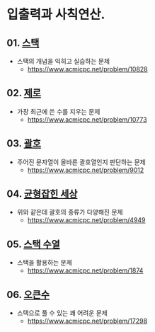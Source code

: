# 입출력과 사칙연산.

## 01. [스택](01874.ipynb)
 - 스택의 개념을 익히고 실습하는 문제
   - https://www.acmicpc.net/problem/10828
## 02. [제로](10773.ipynb)
 - 가장 최근에 쓴 수를 지우는 문제
   - https://www.acmicpc.net/problem/10773
## 03. [괄호](09012.ipynb)
 - 주어진 문자열이 올바른 괄호열인지 판단하는 문제
   - https://www.acmicpc.net/problem/9012
## 04. [균형잡힌 세상](04949.ipynb)
 - 위와 같은데 괄호의 종류가 다양해진 문제
   - https://www.acmicpc.net/problem/4949
## 05. [스택 수열](01874.ipynb)
 - 스택을 활용하는 문제
   - https://www.acmicpc.net/problem/1874
## 06. [오큰수](17298.ipynb)
 - 스택으로 풀 수 있는 꽤 어려운 문제
   - https://www.acmicpc.net/problem/17298
